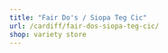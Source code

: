 ```yaml
---
title: "Fair Do's / Siopa Teg Cic"
url: /cardiff/fair-dos-siopa-teg-cic/
shop: variety store
---
```


